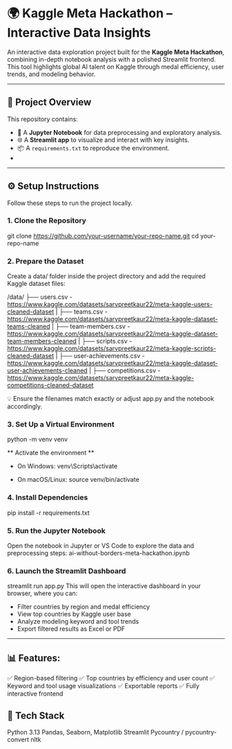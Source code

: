 # 🌍 Kaggle Meta Hackathon – Interactive Data Insights

An interactive data exploration project built for the **Kaggle Meta Hackathon**, combining in-depth notebook analysis with a polished Streamlit frontend. This tool highlights global AI talent on Kaggle through medal efficiency, user trends, and modeling behavior.

---

## 📁 Project Overview

This repository contains:

- 📓 A **Jupyter Notebook** for data preprocessing and exploratory analysis.
- 🌐 A **Streamlit app** to visualize and interact with key insights.
- 📦 A `requirements.txt` to reproduce the environment.
- 
---

## ⚙️ Setup Instructions

Follow these steps to run the project locally.

### 1. Clone the Repository
git clone https://github.com/your-username/your-repo-name.git
cd your-repo-name

### 2. Prepare the Dataset
Create a data/ folder inside the project directory and add the required Kaggle dataset files:

/data/
├── users.csv - https://www.kaggle.com/datasets/sarvpreetkaur22/meta-kaggle-users-cleaned-dataset
|
├── teams.csv - https://www.kaggle.com/datasets/sarvpreetkaur22/meta-kaggle-dataset-teams-cleaned
|
├── team-members.csv - https://www.kaggle.com/datasets/sarvpreetkaur22/meta-kaggle-dataset-team-members-cleaned
|
├── scripts.csv - https://www.kaggle.com/datasets/sarvpreetkaur22/meta-kaggle-scripts-cleaned-dataset
|
├── user-achievements.csv - https://www.kaggle.com/datasets/sarvpreetkaur22/meta-kaggle-dataset-user-achievements-cleaned
|
├── competitions.csv - https://www.kaggle.com/datasets/sarvpreetkaur22/meta-kaggle-competitions-cleaned-dataset

💡 Ensure the filenames match exactly or adjust app.py and the notebook accordingly.

### 3. Set Up a Virtual Environment
python -m venv venv

** Activate the environment **
 * On Windows:
venv\Scripts\activate

 * On macOS/Linux:
source venv/bin/activate

### 4. Install Dependencies
pip install -r requirements.txt

### 5. Run the Jupyter Notebook 
Open the notebook in Jupyter or VS Code to explore the data and preprocessing steps:
ai-without-borders-meta-hackathon.ipynb

### 6. Launch the Streamlit Dashboard
streamlit run app.py
This will open the interactive dashboard in your browser, where you can:
* Filter countries by region and medal efficiency
* View top countries by Kaggle user base
* Analyze modeling keyword and tool trends
* Export filtered results as Excel or PDF
--- 

## 📊 Features:

✅ Region-based filtering
✅ Top countries by efficiency and user count
✅ Keyword and tool usage visualizations
✅ Exportable reports
✅ Fully interactive frontend

## 🧪 Tech Stack
Python 3.13
Pandas, Seaborn, Matplotlib
Streamlit
Pycountry / pycountry-convert
nltk
